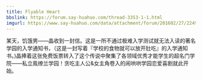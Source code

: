 ```yaml
---
title: Flyable Heart
bbslink: https://forum.say-huahuo.com/thread-3353-1-1.html
imgurl: https://www.say-huahuo.com/data/attachment/forum/201602/27/224916l9qjw7zkjn7ukmza.jpg
---
```


某天，饥饿男——晶收到一封信。这是一所不通过极难入学测试就无法入读的著名学园的入学通知书，（这是一封写着『学校的食物就可以放开肚吃』的入学通知书。)晶捧着这张免费饭票转入了这个传说中聚集了各领域优秀才能学生的超名门学院——私立鳯缭兰学园！贪吃主人公&amp;女主角卷入的闹哄哄学园恋爱喜剧就此开始。<!--more-->
